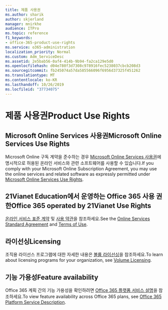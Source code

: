 ```yaml
---
title: 제품 사용권
ms.author: sharik
author: skjerland
manager: mnirkhe
audience: ITPro
ms.topic: reference
f1_keywords:
- office-365-product-use-rights
ms.service: o365-administration
localization_priority: Normal
ms.custom: Adm_ServiceDesc
ms.assetid: 2e5bab56-0af4-414b-9b94-fa2ca129e5d0
ms.openlocfilehash: d04e780f3d7308c978916fec5238037cbcb208d3
ms.sourcegitcommit: fb245074a57da585566096f6956d37325f451262
ms.translationtype: MT
ms.contentlocale: ko-KR
ms.lasthandoff: 10/26/2019
ms.locfileid: "37734075"
---
```

# <a name="product-use-rights"></a><span data-ttu-id="f60ba-102">제품 사용권</span><span class="sxs-lookup"><span data-stu-id="f60ba-102">Product Use Rights</span></span>

## <a name="microsoft-online-services-use-rights"></a><span data-ttu-id="f60ba-103">Microsoft Online Services 사용권</span><span class="sxs-lookup"><span data-stu-id="f60ba-103">Microsoft Online Services Use Rights</span></span>

<span data-ttu-id="f60ba-104">Microsoft Online 구독 계약을 준수하는 경우 [Microsoft Online Services 사용권](https://www.microsoftvolumelicensing.com/DocumentSearch.aspx?Mode=3&DocumentTypeId=37&ShowArchived=true)에 명시적으로 허용된 온라인 서비스와 관련 소프트웨어를 사용할 수 있습니다.</span><span class="sxs-lookup"><span data-stu-id="f60ba-104">If you comply with your Microsoft Online Subscription Agreement, you may use the online services and related software as expressly permitted under [Microsoft Online Services Use Rights](https://www.microsoftvolumelicensing.com/DocumentSearch.aspx?Mode=3&DocumentTypeId=37&ShowArchived=true).</span></span>
  
## <a name="office-365-operated-by-21vianet-use-rights"></a><span data-ttu-id="f60ba-105">21Vianet Education에서 운영하는 Office 365 사용 권한</span><span class="sxs-lookup"><span data-stu-id="f60ba-105">Office 365 operated by 21Vianet Use Rights</span></span>

<span data-ttu-id="f60ba-106">[온라인 서비스 표준 계약](https://www.21vbluecloud.com/office365/O365-AgreeWebDir/) 및 [사용 약관](https://www.21vbluecloud.com/office365/O365-TOU/)을 참조하세요.</span><span class="sxs-lookup"><span data-stu-id="f60ba-106">See the [Online Services Standard Agreement](https://www.21vbluecloud.com/office365/O365-AgreeWebDir/) and [Terms of Use](https://www.21vbluecloud.com/office365/O365-TOU/).</span></span>
  
## <a name="licensing"></a><span data-ttu-id="f60ba-107">라이선싱</span><span class="sxs-lookup"><span data-stu-id="f60ba-107">Licensing</span></span>

<span data-ttu-id="f60ba-108">조직용 라이선스 프로그램에 대한 자세한 내용은 [볼륨 라이선싱](https://go.microsoft.com/fwlink/?LinkId=393693)을 참조하세요.</span><span class="sxs-lookup"><span data-stu-id="f60ba-108">To learn about licensing programs for your organization, see [Volume Licensing](https://go.microsoft.com/fwlink/?LinkId=393693).</span></span>
  
## <a name="feature-availability"></a><span data-ttu-id="f60ba-109">기능 가용성</span><span class="sxs-lookup"><span data-stu-id="f60ba-109">Feature availability</span></span>

<span data-ttu-id="f60ba-110">Office 365 계획 간의 기능 가용성을 확인하려면 [Office 365 플랫폼 서비스 설명](office-365-platform-service-description.md)을 참조하세요.</span><span class="sxs-lookup"><span data-stu-id="f60ba-110">To view feature availability across Office 365 plans, see [Office 365 Platform Service Description](office-365-platform-service-description.md).</span></span>
  

